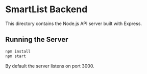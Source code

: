 # SmartList Backend

This directory contains the Node.js API server built with Express.

## Running the Server

```bash
npm install
npm start
```

By default the server listens on port 3000.
